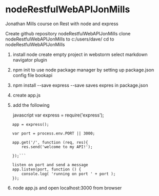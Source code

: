 # nodeRestfulWebAPIJonMills
Jonathan Mills course on Rest with node and express

Create github repository nodeRestfulWebAPIJonMills
clone nodeRestfulWebAPIJonMills to c:/users/dave/
cd to nodeRestfulWebAPIJonMills

1. install node
   create empty project in webstorm
   select markdown navigator plugin

2. npm init
   to use node package manager
   by setting up package.json config file
   bookapi

3. npm install --save express
   --save saves expres in package.json

4. create app.js

5. add the following

   javascript var express = require('express');
```
   app = express();

   var port = process.env.PORT || 3000;

   app.get('/', function (req, res){
       res.send('welcome to my API!');

   });```

   listen on port and send a message
   app.listen(port, function () {
       console.log( 'running on port ' + port );
   });
   ```

6. node app.js and open localhost:3000 from browser
